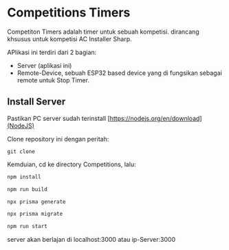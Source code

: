 # Competitions Timers

Competiton Timers adalah timer untuk sebuah kompetisi. dirancang khsusus untuk kompetisi AC Installer Sharp.

APlikasi ini terdiri dari 2 bagian:

- Server (aplikasi ini)
- Remote-Device, sebuah ESP32 based device yang di fungsikan sebagai remote untuk Stop Timer.

## Install Server

Pastikan PC server sudah terinstall [https://nodejs.org/en/download](NodeJS)

Clone repository ini dengan peritah:

```git
git clone 
```

Kemduian, cd ke directory Competitions, lalu:

```bash
npm install

npm run build

npx prisma generate

npx prisma migrate

npm run start
```

server akan berlajan di localhost:3000 atau ip-Server:3000
